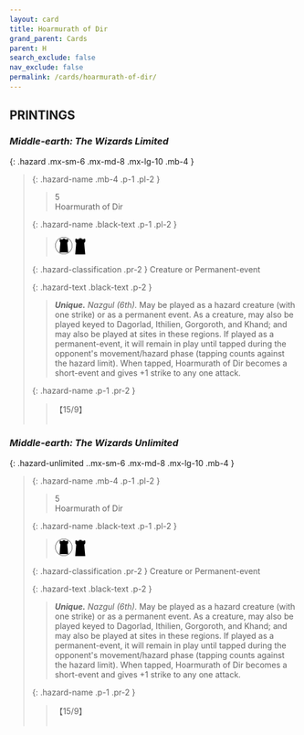 ```yaml
---
layout: card
title: Hoarmurath of Dir
grand_parent: Cards
parent: H
search_exclude: false
nav_exclude: false
permalink: /cards/hoarmurath-of-dir/
---
```


## PRINTINGS


### _Middle-earth: The Wizards Limited_

{: .hazard .mx-sm-6 .mx-md-8 .mx-lg-10 .mb-4 }
> {: .hazard-name .mb-4 .p-1 .pl-2 }
> > <div class="hazard-mp">5</div>
> > <div class="card-name">Hoarmurath of Dir</div>
>
> {: .hazard-name .black-text .p-1 .pl-2 }
> > ![](/assets/images/dark-domain.svg)   ![](/assets/images/dark-hold.svg)
>
> {: .hazard-classification .pr-2 }
> Creature or Permanent-event
>
> {: .hazard-text .black-text .p-2 }
> > _**Unique.**_ _Nazgul (6th)._ May be played as a hazard creature (with one strike) or as a permanent event. As a creature, may also be played keyed to Dagorlad, Ithilien, Gorgoroth, and Khand; and may also be played at sites in these regions. If played as a permanent-event, it will remain in play until tapped during the opponent's movement/hazard phase (tapping counts against the hazard limit). When tapped, Hoarmurath of Dir becomes a short-event and gives +1 strike to any one attack. 
>
> {: .hazard-name .p-1 .pr-2 }
> > <div class="card-shield">【15/9】</div>
> > <div class="card-corruption">&nbsp;</div>

### _Middle-earth: The Wizards Unlimited_

{: .hazard-unlimited ..mx-sm-6 .mx-md-8 .mx-lg-10 .mb-4 }
> {: .hazard-name .mb-4 .p-1 .pl-2 }
> > <div class="hazard-mp">5</div>
> > <div class="card-name">Hoarmurath of Dir</div>
>
> {: .hazard-name .black-text .p-1 .pl-2 }
> > ![](/assets/images/dark-domain.svg)   ![](/assets/images/dark-hold.svg)
>
> {: .hazard-classification .pr-2 }
> Creature or Permanent-event
>
> {: .hazard-text .black-text .p-2 }
> > _**Unique.**_ _Nazgul (6th)._ May be played as a hazard creature (with one strike) or as a permanent event. As a creature, may also be played keyed to Dagorlad, Ithilien, Gorgoroth, and Khand; and may also be played at sites in these regions. If played as a permanent-event, it will remain in play until tapped during the opponent's movement/hazard phase (tapping counts against the hazard limit). When tapped, Hoarmurath of Dir becomes a short-event and gives +1 strike to any one attack. 
>
> {: .hazard-name .p-1 .pr-2 }
> > <div class="card-shield">【15/9】</div>
> > <div class="card-corruption-white">&nbsp;</div>
